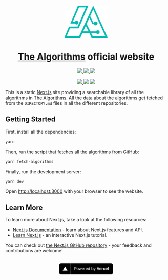 <p align="center">
  <a href="https://the-algorithms.com">
    <img src="./public/logo_t.svg" height="100">
  </a>
  <h1 align="center"><a href="https://github.com/TheAlgorithms/">The Algorithms</a> official website</h1>
</p>

<p align="center">
  <a href="https://gitpod.io/#https://github.com/TheAlgorithms/website">
    <img src="https://img.shields.io/badge/Gitpod-Ready--to--Code-blue?logo=gitpod" height="20">
  </a>

  <a href="https://lgtm.com/projects/g/TheAlgorithms/website/alerts/">
    <img src="https://img.shields.io/lgtm/alerts/g/TheAlgorithms/website.svg?logo=lgtm&logoWidth=18" height="20">
  </a>

  <a href="https://gitter.im/TheAlgorithms">
    <img src="https://img.shields.io/badge/Chat-Gitter-ff69b4.svg?label=Chat&logo=gitter" height="20">
  </a>

  <p align="center">
    <a href="https://liberapay.com/TheAlgorithms">
      <img src="https://img.shields.io/liberapay/receives/TheAlgorithms.svg?logo=liberapay" height="20">
    </a>

  <img src="https://img.shields.io/github/repo-size/TheAlgorithms/website?color=green" height="20">

  <a href="https://liberapay.com/TheAlgorithms/donate">
    <img src="https://liberapay.com/assets/widgets/donate.svg" height="30">
  </a>

  </p>
</p>

This is a static [Next.js](https://nextjs.org/) site providing a searchable library of all the algorithms in [The Algorithms](https://github.com/TheAlgorithms). All the data about the algorithms get fetched from the `DIRECTORY.md` files in all the different repositories.

## Getting Started

First, install all the dependencies:

```bash
yarn
```

Then, run the script that fetches all the algorithms from GitHub:

```bash
yarn fetch-algorithms
```

Finally, run the development server:

```bash
yarn dev
```

Open [http://localhost:3000](http://localhost:3000) with your browser to see the website.

## Learn More

To learn more about Next.js, take a look at the following resources:

- [Next.js Documentation](https://nextjs.org/docs) - learn about Next.js features and API.
- [Learn Next.js](https://nextjs.org/learn) - an interactive Next.js tutorial.

You can check out [the Next.js GitHub repository](https://github.com/vercel/next.js/) - your feedback and contributions are welcome!
<br /><br />

<p align="center">
  <a href="https://vercel.com?utm_source=thealgorithms&utm_campaign=oss">
    <img src="./public/powered-by-vercel.svg" height="35px" alt="Powered by Vercel" />
  </a>
</p>

